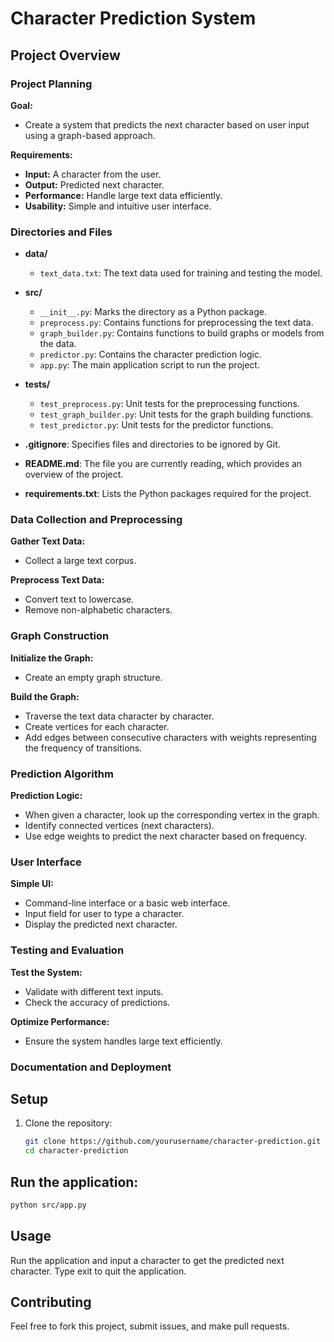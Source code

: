 # Character Prediction System

## Project Overview

### Project Planning

**Goal:**
- Create a system that predicts the next character based on user input using a graph-based approach.

**Requirements:**
- **Input:** A character from the user.
- **Output:** Predicted next character.
- **Performance:** Handle large text data efficiently.
- **Usability:** Simple and intuitive user interface.
  

### Directories and Files

- **data/**
  - `text_data.txt`: The text data used for training and testing the model.

- **src/**
  - `__init__.py`: Marks the directory as a Python package.
  - `preprocess.py`: Contains functions for preprocessing the text data.
  - `graph_builder.py`: Contains functions to build graphs or models from the data.
  - `predictor.py`: Contains the character prediction logic.
  - `app.py`: The main application script to run the project.

- **tests/**
  - `test_preprocess.py`: Unit tests for the preprocessing functions.
  - `test_graph_builder.py`: Unit tests for the graph building functions.
  - `test_predictor.py`: Unit tests for the predictor functions.

- **.gitignore**: Specifies files and directories to be ignored by Git.

- **README.md**: The file you are currently reading, which provides an overview of the project.

- **requirements.txt**: Lists the Python packages required for the project.

### Data Collection and Preprocessing

**Gather Text Data:**
- Collect a large text corpus.

**Preprocess Text Data:**
- Convert text to lowercase.
- Remove non-alphabetic characters.

### Graph Construction

**Initialize the Graph:**
- Create an empty graph structure.

**Build the Graph:**
- Traverse the text data character by character.
- Create vertices for each character.
- Add edges between consecutive characters with weights representing the frequency of transitions.

### Prediction Algorithm

**Prediction Logic:**
- When given a character, look up the corresponding vertex in the graph.
- Identify connected vertices (next characters).
- Use edge weights to predict the next character based on frequency.

### User Interface

**Simple UI:**
- Command-line interface or a basic web interface.
- Input field for user to type a character.
- Display the predicted next character.

### Testing and Evaluation

**Test the System:**
- Validate with different text inputs.
- Check the accuracy of predictions.

**Optimize Performance:**
- Ensure the system handles large text efficiently.

### Documentation and Deployment


## Setup

1. Clone the repository:
   ```sh
   git clone https://github.com/yourusername/character-prediction.git
   cd character-prediction
   ```
## Run the application:
   ```sh
  python src/app.py
  ```

## Usage
  Run the application and input a character to get the predicted next character.
  Type exit to quit the application.

## Contributing
  Feel free to fork this project, submit issues, and make pull requests.
